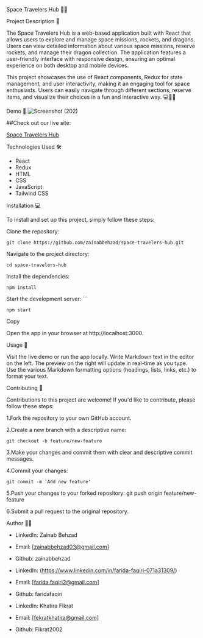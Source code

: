 Space Travelers Hub 💬🚀

Project Description 📝

The Space Travelers Hub is a web-based application built with React that allows users to explore and manage space missions, rockets, and dragons. Users can view detailed information about various space missions, reserve rockets, and manage their dragon collection. The application features a user-friendly interface with responsive design, ensuring an optimal experience on both desktop and mobile devices.

This project showcases the use of React components, Redux for state management, and user interactivity, making it an engaging tool for space enthusiasts. Users can easily navigate through different sections, reserve items, and visualize their choices in a fun and interactive way. 💻📝🚀




Demo 📸
![Screenshot (202)](https://faridafaqiri.github.io/space-travelers-hub/)





##Check out our live site:

[Space Travelers Hub](https://faridafaqiri.github.io/space-travelers-hub/)



Technologies Used 🛠️

- React
- Redux
- HTML
- CSS
- JavaScript
- Tailwind CSS


Installation 💻


To install and set up this project, simply follow these steps:


Clone the repository: 


    git clone https://github.com/zainabbehzad/space-travelers-hub.git

Navigate to the project directory: 

    cd space-travelers-hub 
    

Install the dependencies: 

    npm install  
    

Start the development server: ```

    npm start
    

Copy


Open the app in your browser at
    http://localhost:3000.



Usage 🎯

Visit the live demo or run the app locally.
Write Markdown text in the editor on the left.
The preview on the right will update in real-time as you type.
Use the various Markdown formatting options (headings, lists, links, etc.) to format your text.


Contributing 🤝


Contributions to this project are welcome! If you'd like to contribute, please follow these steps:

1.Fork the repository to your own GitHub account.

2.Create a new branch with a descriptive name:

    git checkout -b feature/new-feature  

3.Make your changes and commit them with clear and descriptive commit messages.

4.Commit your changes: 

    git commit -m 'Add new feature'  

5.Push your changes to your forked repository: 
    git push origin feature/new-feature  

6.Submit a pull request to the original repository.


Author 👩‍💻

- LinkedIn: Zainab Behzad
- Email: [zainabbehzad03@gmail.com]
- Github: zainabbehzad





- LinkedIn: (<https://www.linkedin.com/in/farida-faqiri-071a31309/>)
- Email: [farida.faqiri2@gmail.com]
- Github: faridafaqiri





- LinkedIn: Khatira Fikrat
- Email: [fekratkhatira@gmail.com]
- Github: Fikrat2002
